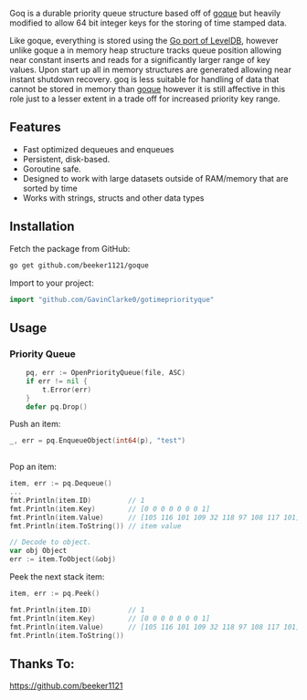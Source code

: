 Goq is a durable priority queue structure based off of [goque](https://github.com/beeker1121/goque) but heavily modified 
to allow 64 bit integer keys for the storing of time stamped data.

Like goque, everything is stored using the [Go port of LevelDB](https://github.com/syndtr/goleveldb), however unlike 
goque a in memory heap structure tracks queue position allowing near constant inserts and reads for a significantly larger 
range of key values. Upon start up all in memory structures are generated allowing near instant shutdown recovery. goq is 
less suitable for handling of data that cannot be stored in memory than [goque](https://github.com/beeker1121/goque) 
however it is still affective in this role just to a lesser extent in a trade off for increased priority key range. 


## Features
- Fast optimized dequeues and enqueues 
- Persistent, disk-based.
- Goroutine safe.
- Designed to work with large datasets outside of RAM/memory that are sorted by time
- Works with strings, structs and other data types

## Installation

Fetch the package from GitHub:

```sh
go get github.com/beeker1121/goque
```

Import to your project:

```go
import "github.com/GavinClarke0/gotimepriorityque"
```

## Usage

### Priority Queue

```go
	pq, err := OpenPriorityQueue(file, ASC)
	if err != nil {
		t.Error(err)
	}
	defer pq.Drop()
```

Push an item:

```go
_, err = pq.EnqueueObject(int64(p), "test")
	
```

Pop an item:

```go
item, err := pq.Dequeue()
...
fmt.Println(item.ID)         // 1
fmt.Println(item.Key)        // [0 0 0 0 0 0 0 1]
fmt.Println(item.Value)      // [105 116 101 109 32 118 97 108 117 101]
fmt.Println(item.ToString()) // item value

// Decode to object.
var obj Object
err := item.ToObject(&obj)

```

Peek the next stack item:

```go
item, err := pq.Peek()

fmt.Println(item.ID)         // 1
fmt.Println(item.Key)        // [0 0 0 0 0 0 0 1]
fmt.Println(item.Value)      // [105 116 101 109 32 118 97 108 117 101]
fmt.Println(item.ToString())
```

## Thanks To:
https://github.com/beeker1121 